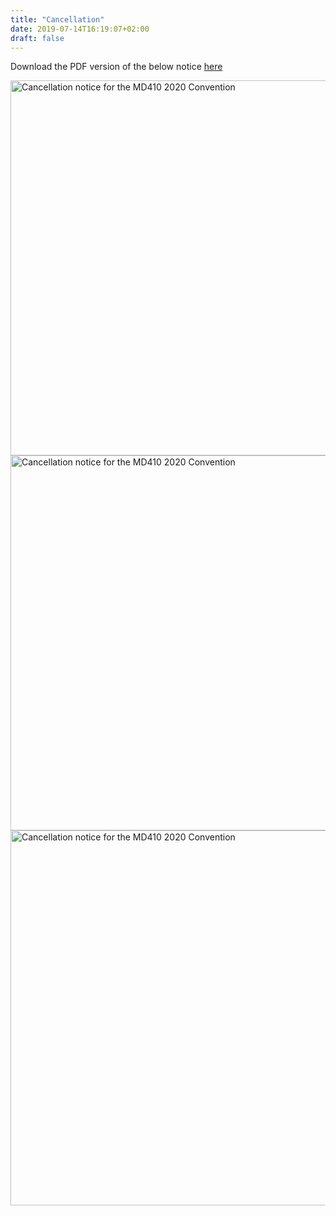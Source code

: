 ```yaml
---
title: "Cancellation"
date: 2019-07-14T16:19:07+02:00
draft: false
---
```


Download the PDF version of the below notice [here](/docs/cancellation.pdf)

<div class="text-center">
    <img src="/docs/cancellation_00.png" width="600" alt="Cancellation notice for the MD410 2020 Convention" class="rounded img-fluid">
</div>

<div class="text-center">
    <img src="/docs/cancellation_01.png" width="600" alt="Cancellation notice for the MD410 2020 Convention" class="rounded img-fluid">
</div>

<div class="text-center">
    <img src="/docs/cancellation_02.png" width="600" alt="Cancellation notice for the MD410 2020 Convention" class="rounded img-fluid">
</div>
